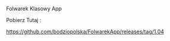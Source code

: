Folwarek Klasowy App

Pobierz Tutaj :

https://github.com/bodziopolska/FolwarekApp/releases/tag/1.04
